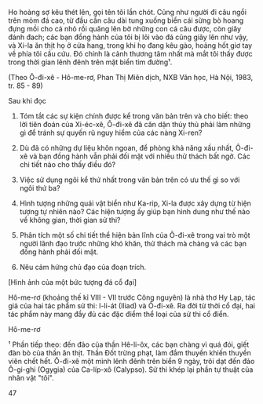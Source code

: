 Ho hoàng sợ kêu thét lên, gọi tên tôi lần chót. Cũng như người đi câu ngồi trên mỏm đá cao, từ đầu cần câu dài tung xuống biển cái sừng bò hoang đựng mồi cho cá nhỏ rồi quăng lên bờ những con cá câu được, còn giây đánh đach; các bạn đồng hành của tôi bị lôi vào đá cũng giây lên như vậy, và Xi-la ăn thịt họ ở cửa hang, trong khi họ đang kêu gào, hoảng hốt giơ tay về phía tôi cầu cứu. Đó chính là cảnh thương tâm nhất mà mắt tôi thấy được trong thời gian lênh đênh trên mặt biển tìm đường¹.

(Theo Ô-đi-xê - Hô-me-rơ, Phan Thị Miên dịch, NXB Văn học, Hà Nội, 1983, tr. 85 - 89)

Sau khi đọc

1. Tóm tắt các sự kiện chính được kể trong văn bản trên và cho biết: theo lời tiên đoán của Xi-éc-xê, Ô-đi-xê đã căn dặn thủy thủ phải làm những gì để tránh sự quyến rũ nguy hiểm của các nàng Xi-ren?

2. Dù đã có những dự liệu khôn ngoan, để phòng khả năng xấu nhất, Ô-đi-xê và bạn đồng hành vẫn phải đối mặt với nhiều thử thách bất ngờ. Các chi tiết nào cho thấy điều đó?

3. Việc sử dụng ngôi kể thứ nhất trong văn bản trên có ưu thế gì so với ngôi thứ ba?

4. Hình tượng những quái vật biển như Ka-rip, Xi-la được xây dựng từ hiện tượng tự nhiên nào? Các hiện tượng ấy giúp bạn hình dung như thế nào về không gian, thời gian sử thi?

5. Phân tích một số chi tiết thể hiện bản lĩnh của Ô-đi-xê trong vai trò một người lãnh đạo trước những khó khăn, thử thách mà chàng và các bạn đồng hành phải đối mặt.

6. Nêu cảm hứng chủ đạo của đoạn trích.

[Hình ảnh của một bức tượng đá cổ đại]

Hô-me-rơ (khoảng thế kỉ VIII - VII trước Công nguyên) là nhà thơ Hy Lạp, tác giả của hai tác phẩm sử thi: I-li-át (Iliad) và Ô-đi-xê. Ra đời từ thời cổ đại, hai tác phẩm này mang đầy đủ các đặc điểm thể loại của sử thi cổ điển.

Hô-me-rơ

¹ Phần tiếp theo: đến đảo của thần Hê-li-ôx, các bạn chàng vì quá đói, giết đàn bò của thần ăn thịt. Thần Đốt trừng phạt, làm đắm thuyền khiến thuyền viên chết hết. Ô-đi-xê một mình lênh đênh trên biển 9 ngày, trôi dạt đến đảo Ô-gi-ghi (Ogygia) của Ca-líp-xô (Calypso). Sử thi khép lại phần tự thuật của nhân vật "tôi".

47